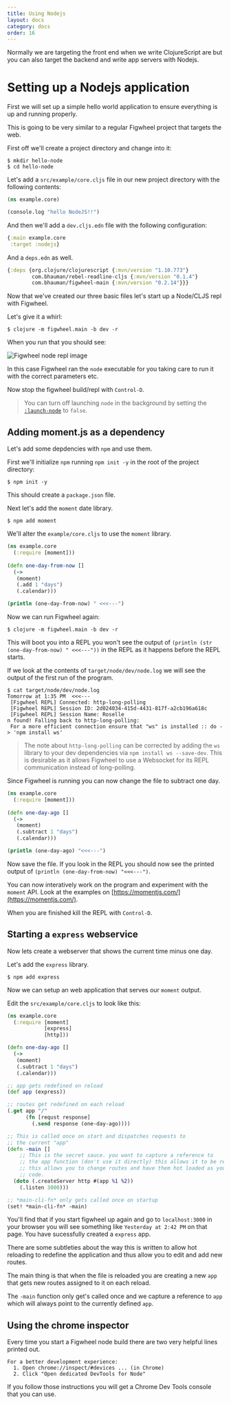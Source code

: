 ```yaml
---
title: Using Nodejs
layout: docs
category: docs
order: 16
---
```


<div class="lead-in">Normally we are targeting the front end when we
write ClojureScript are but you can also target the backend and write
app servers with Nodejs.</div>

# Setting up a Nodejs application

First we will set up a simple hello world application to ensure
everything is up and running properly.

This is going to be very similar to a regular Figwheel project that
targets the web.

First off we'll create a project directory and change into it:

```shell
$ mkdir hello-node
$ cd hello-node
```

Let's add a `src/example/core.cljs` file in our new project directory
with the following contents:

```clojure
(ns example.core)

(console.log "hello NodeJS!!")
```

And then we'll add a `dev.cljs.edn` file with the following configuration:

```clojure
{:main example.core
 :target :nodejs}
```

And a `deps.edn` as well.

```clojure
{:deps {org.clojure/clojurescript {:mvn/version "1.10.773"}
        com.bhauman/rebel-readline-cljs {:mvn/version "0.1.4"}
        com.bhauman/figwheel-main {:mvn/version "0.2.14"}}}
```

Now that we've created our three basic files let's start up a
Node/CLJS repl with Figwheel.

Let's give it a whirl:

```shell
$ clojure -m figwheel.main -b dev -r
```

When you run that you should see:

![Figwheel node repl image](/assets/images/node-run-repl.png)

In this case Figwheel ran the `node` executable for you taking care to
run it with the correct parameters etc.

Now stop the figwheel build/repl with `Control-D`.

> You can turn off launching `node` in the background by setting the
> [`:launch-node`](/config-options#launch-node) to `false`.

## Adding moment.js as a dependency

Let's add some depdencies with `npm` and use them.

First we'll initialize `npm` running `npm init -y` in the root of the project directory:

```shell
$ npm init -y
```

This should create a `package.json` file.

Next let's add the `moment` date library.

```shell
$ npm add moment
```

We'll alter the `example/core.cljs` to use the `moment` library.

```clojure
(ns example.core
  (:require [moment]))
  
(defn one-day-from-now []
  (->
   (moment)
   (.add 1 "days")
   (.calendar)))

(println (one-day-from-now) " <<<---")
```

Now we can run Figwheel again:

```shell
$ clojure -m figwheel.main -b dev -r
```

This will boot you into a REPL you won't see the output of `(println
(str (one-day-from-now) " <<<---"))` in the REPL as it happens before
the REPL starts.

If we look at the contents of `target/node/dev/node.log` we will see
the output of the first run of the program.

```shell
$ cat target/node/dev/node.log
Tomorrow at 1:35 PM  <<<---
 [Figwheel REPL] Connected: http-long-polling
 [Figwheel REPL] Session ID: 2d024034-415d-4431-817f-a2cb196a618c
 [Figwheel REPL] Session Name: Roselle
n found! Falling back to http-long-polling:
 For a more efficient connection ensure that "ws" is installed :: do -> 'npm install ws'
```

> The note about `http-long-polling` can be corrected by adding the `ws`
> library to your dev dependencies via `npm install ws
> --save-dev`. This is desirable as it allows Figwheel to use a
> Websocket for its REPL communication instead of long-polling.

Since Figwheel is running you can now change the file to subtract one day.

```clojure
(ns example.core
  (:require [moment]))
  
(defn one-day-ago []
  (->
   (moment)
   (.subtract 1 "days")
   (.calendar)))

(println (one-day-ago) "<<<---")
```

Now save the file.  If you look in the REPL you should now see the
printed output of `(println (one-day-from-now) "<<<---")`.

You can now interatively work on the program and experiment with the
`moment` API. Look at the examples on
[https://momentjs.com/](https://momentjs.com/).

When you are finished kill the REPL with `Control-D`.

## Starting a `express` webservice

Now lets create a webserver that shows the current time minus one day.

Let's add the `express` library.

```shell
$ npm add express
```

Now we can setup an web application that serves our `moment` output.

Edit the `src/example/core.cljs` to look like this:

```clojure
(ns example.core
  (:require [moment]
            [express]
            [http]))

(defn one-day-ago []
  (->
   (moment)
   (.subtract 1 "days")
   (.calendar)))

;; app gets redefined on reload
(def app (express))

;; routes get redefined on each reload
(.get app "/"
      (fn [requst response]
        (.send response (one-day-ago))))

;; This is called once on start and dispatches requests to
;; the current "app"
(defn -main []
	;; This is the secret sauce. you want to capture a reference to 
    ;; the app function (don't use it directly) this allows it to be redefined on each reload
    ;; this allows you to change routes and have them hot loaded as you
    ;; code.
  (doto (.createServer http #(app %1 %2))
    (.listen 3000)))

;; *main-cli-fn* only gets called once on startup
(set! *main-cli-fn* -main)
```

You'll find that if you start figwheel up again and go to
`localhost:3000` in your browser you will see something like
`Yesterday at 2:42 PM` on that page. You have sucessfully created a
`express` app.

There are some subtleties about the way this is written to allow hot
reloading to redefine the application and thus allow you to edit and
add new routes.

The main thing is that when the file is reloaded you are creating a
new `app` that gets new routes assigned to it on each reload.

The `-main` function only get's called once and we capture a reference
to `app` which will always point to the currently defined `app`.

## Using the chrome inspector

Every time you start a Figwheel node build there are two very helpful
lines printed out.

```shell
For a better development experience:
  1. Open chrome://inspect/#devices ... (in Chrome)
  2. Click "Open dedicated DevTools for Node"
```

If you follow those instructions you will get a Chrome Dev Tools
console that you can use.


